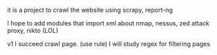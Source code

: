it is a project to crawl the website using scrapy, report-ng

I hope to add modules that import xml about nmap, nessus, zed attack proxy, nikto (LOL)

v1
I succeed crawl page. (use rule)
I will study regex for filtering pages

